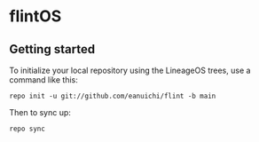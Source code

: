 flintOS
===========

Getting started
---------------

To initialize your local repository using the LineageOS trees, use a command like this:
```
repo init -u git://github.com/eanuichi/flint -b main
```
Then to sync up:
```
repo sync
```


